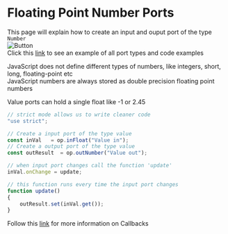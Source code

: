 # Floating Point Number Ports

This page will explain how to create an input and ouput port of the type `Number`<br>
![Button](../img/creating_ports_value_port_color.png)<br>
Click this [link](https://cables.gl/ui/#/project/5b9f692e671e52e512ab3af3) to see an example of all port types and code examples

JavaScript does not define different types of numbers, like integers, short, long, floating-point etc <br>
JavaScript numbers are always stored as double precision floating point numbers

Value ports can hold a single float like -1 or 2.45

```javascript
// strict mode allows us to write cleaner code
"use strict";

// Create a input port of the type value
const inVal   = op.inFloat("Value in");
// Create a output port of the type value
const outResult  = op.outNumber("Value out");

// when input port changes call the function 'update'
inVal.onChange = update;

// this function runs every time the input port changes
function update()
{
    outResult.set(inVal.get());
}
```

Follow this [link](../../dev_callbacks/dev_callbacks) for more information on Callbacks
